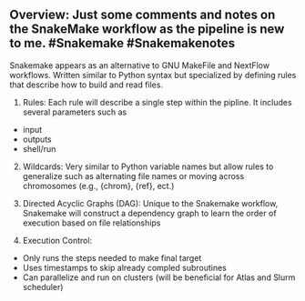 
**Overview:**
Just some comments and notes on the SnakeMake workflow as the pipeline is new to me.
#Snakemake #Snakemakenotes
---
Snakemake appears as an alternative to GNU MakeFile and NextFlow workflows. Written similar to Python syntax but specialized by defining rules that describe how to build and read files.

1. Rules: Each rule will describe a single step within the pipline. It includes several parameters such as
- input
- outputs
- shell/run

2. Wildcards: Very similar to Python variable names but allow rules to generalize such as alternating file names or moving across chromosomes (e.g., {chrom}, {ref}, ect.)

3. Directed Acyclic Graphs (DAG): Unique to the Snakemake workflow, Snakemake will construct a dependency graph to learn the order of execution based on file relationships

4. Execution Control:
- Only runs the steps needed to make final target
- Uses timestamps to skip already compled subroutines
- Can parallelize and run on clusters (will be beneficial for Atlas and Slurm scheduler)
